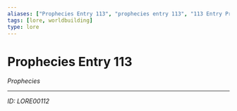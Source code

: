 ```yaml
---
aliases: ["Prophecies Entry 113", "prophecies entry 113", "113 Entry Prophecies"]
tags: [lore, worldbuilding]
type: lore
---
```


# Prophecies Entry 113

*Prophecies*

---
*ID: LORE00112*